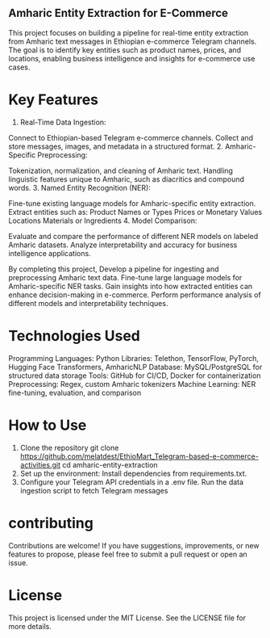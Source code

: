 ## Amharic Entity Extraction for E-Commerce
This project focuses on building a pipeline for real-time entity extraction from Amharic text messages in Ethiopian e-commerce Telegram channels. The goal is to identify key entities such as product names, prices, and locations, enabling business intelligence and insights for e-commerce use cases.
# Key Features
1. Real-Time Data Ingestion:

Connect to Ethiopian-based Telegram e-commerce channels.
Collect and store messages, images, and metadata in a structured format.
2. Amharic-Specific Preprocessing:

Tokenization, normalization, and cleaning of Amharic text.
Handling linguistic features unique to Amharic, such as diacritics and compound words.
3. Named Entity Recognition (NER):

Fine-tune existing language models for Amharic-specific entity extraction.
Extract entities such as:
Product Names or Types
Prices or Monetary Values
Locations
Materials or Ingredients
4. Model Comparison:

Evaluate and compare the performance of different NER models on labeled Amharic datasets.
Analyze interpretability and accuracy for business intelligence applications.

By completing this project,
Develop a pipeline for ingesting and preprocessing Amharic text data.
Fine-tune large language models for Amharic-specific NER tasks.
Gain insights into how extracted entities can enhance decision-making in e-commerce.
Perform performance analysis of different models and interpretability techniques.
# Technologies Used
Programming Languages: Python
Libraries: Telethon, TensorFlow, PyTorch, Hugging Face Transformers, AmharicNLP
Database: MySQL/PostgreSQL for structured data storage
Tools: GitHub for CI/CD, Docker for containerization
Preprocessing: Regex, custom Amharic tokenizers
Machine Learning: NER fine-tuning, evaluation, and comparison
# How to Use
1. Clone the repository 
git clone https://github.com/melatdest/EthioMart_Telegram-based-e-commerce-activities.git
cd amharic-entity-extraction
2. Set up the environment:
Install dependencies from requirements.txt.
3. Configure your Telegram API credentials in a .env file.
Run the data ingestion script to fetch Telegram messages
# contributing
Contributions are welcome! If you have suggestions, improvements, or new features to propose, please feel free to submit a pull request or open an issue.

# License
This project is licensed under the MIT License. See the LICENSE file for more details.






